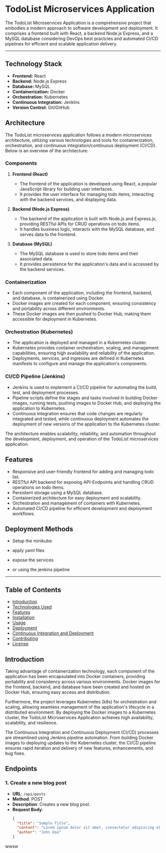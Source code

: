 # TodoList Microservices Application

The TodoList Microservices Application is a comprehensive project that embodies a modern approach to software development and deployment. It comprises a frontend built with React, a backend Node.js Express, and a MySQL database considering DevOps best practcies and automated CI/CD pipelines for efficient and scalable application delivery.

-------------------

## Technology Stack

- **Frontend:** React
- **Backend:** Node.js Express
- **Database:** MySQL
- **Containerization:** Docker
- **Orchestration:** Kubernetes 
- **Continuous Integration:** Jenkins
- **Version Control:** Git/GitHub

## Architecture


The TodoList microservices application follows a modern microservices architecture, utilizing various technologies and tools for containerization, orchestration, and continuous integration/continuous deployment (CI/CD). Below is an overview of the architecture:

### Components

1. **Frontend (React)**
   - The frontend of the application is developed using React, a popular JavaScript library for building user interfaces.
   - It provides the user interface for managing todo items, interacting with the backend services, and displaying data.

2. **Backend (Node.js Express)**
   - The backend of the application is built with Node.js and Express.js, providing RESTful APIs for CRUD operations on todo items.
   - It handles business logic, interacts with the MySQL database, and serves data to the frontend.

3. **Database (MySQL)**
   - The MySQL database is used to store todo items and their associated data.
   - It provides persistence for the application's data and is accessed by the backend services.

### Containerization

- Each component of the application, including the frontend, backend, and database, is containerized using Docker.
- Docker images are created for each component, ensuring consistency and portability across different environments.
- These Docker images are then pushed to Docker Hub, making them accessible for deployment in Kubernetes.

### Orchestration (Kubernetes)

- The application is deployed and managed in a Kubernetes cluster.
- Kubernetes provides container orchestration, scaling, and management capabilities, ensuring high availability and reliability of the application.
- Deployments, services, and ingresses are defined in Kubernetes manifests to configure and manage the application's components.

### CI/CD Pipeline (Jenkins)

- Jenkins is used to implement a CI/CD pipeline for automating the build, test, and deployment processes.
- Pipeline scripts define the stages and tasks involved in building Docker images, running tests, pushing images to Docker Hub, and deploying the application to Kubernetes.
- Continuous integration ensures that code changes are regularly integrated and tested, while continuous deployment automates the deployment of new versions of the application to the Kubernetes cluster.

The architecture enables scalability, reliability, and automation throughout the development, deployment, and operation of the TodoList microservices application.



## Features

- Responsive and user-friendly frontend for adding and managing todo list.
- RESTful API backend for exposing API-Endpoints and handling CRUD operations on todo items.
- Persistent storage using a MySQL database.
- Containerized architecture for easy deployment and scalability.
- Orchestration and management of containers with Kubernetes.
- Automated CI/CD pipeline for efficient development and deployment workflows.



## Deployment Methods 
- Setup the minikube
- apply yaml files       
- expose the services

- or using the jenkins pipeline



---------------------------
## Table of Contents

- [Introduction](#introduction)
- [Technologies Used](#technologies-used)
- [Features](#features)
- [Installation](#installation)
- [Usage](#usage)
- [Deployment](#deployment)
- [Continuous Integration and Deployment](#continuous-integration-and-deployment)
- [Contributing](#contributing)
- [License](#license)

## Introduction

Taking advantage of containerization technology, each component of the application has been encapsulated into Docker containers, providing portability and consistency across various environments. Docker images for the frontend, backend, and database have been created and hosted on Docker Hub, ensuring easy access and distribution.

Furthermore, the project leverages Kubernetes (k8s) for orchestration and scaling, allowing seamless management of the application's lifecycle in a distributed environment. By deploying the Docker images to a Kubernetes cluster, the TodoList Microservices Application achieves high availability, scalability, and resilience.

The Continuous Integration and Continuous Deployment (CI/CD) processes are streamlined using Jenkins pipeline automation. From building Docker images to deploying updates to the Kubernetes cluster, the CI/CD pipeline ensures rapid iteration and delivery of new features, enhancements, and bug fixes.



## Endpoints

### 1. Create a new blog post
- **URL**: `/api/posts`
- **Method**: POST
- **Description**: Creates a new blog post.
- **Request Body**:
  ```json
  {
    "title": "Sample Title",
    "content": "Lorem ipsum dolor sit amet, consectetur adipiscing elit...",
    "author": "John Doe"
  }
wwsw

